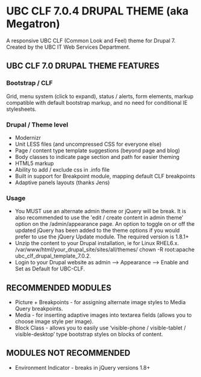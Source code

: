 UBC CLF 7.0.4 DRUPAL THEME (aka Megatron)
=======================================

A responsive UBC CLF (Common Look and Feel) theme for Drupal 7. Created by the
UBC IT Web Services Department.

## UBC CLF 7.0 DRUPAL THEME FEATURES

### Bootstrap / CLF
Grid, menu system (click to expand), status / alerts, form elements, markup
compatible with default bootstrap markup, and no need for
conditional IE stylesheets.

### Drupal / Theme level
- Modernizr
- Unit LESS files (and uncompressed CSS for everyone else)
- Page / content type template suggestions (beyond page and blog)
- Body classes to indicate page section and path for easier theming
- HTML5 markup
- Ability to add / exclude css in .info file
- Built in support for Breakpoint module, mapping default CLF breakpoints
- Adaptive panels layouts (thanks Jens)

### Usage
- You MUST use an alternate admin theme or jQuery will be break. It is also
  recommended to use the 'edit / create content in admin theme' option on the
  /admin/appearance page. An option to toggle on or off the updated jQuery
  has been added to the theme options if you would prefer to use the
  jQuery Update module. The required version is 1.8.1+
- Unzip the content to your Drupal installation, ie for Linux RHEL6.x.
  /var/www/html/your_drupal_site/sites/all/themes/
  chown -R root:apache ubc_clf_drupal_template_7.0.2.
- Login to your Drupal website as admin --> Appearance -->
  Enable and Set as Default for UBC-CLF.

## RECOMMENDED MODULES

- Picture + Breakpoints - for assigning alternate image styles to
  Media Query breakpoints.
- Media - for inserting adaptive images into textarea fields
  (allows you to choose image style per image).
- Block Class - allows you to easily use
  ‘visible-phone / visible-tablet / visible-desktop’ type bootstrap styles on
  blocks of content.


## MODULES NOT RECOMMENDED

- Environment Indicator - breaks in jQuery versions 1.8+

